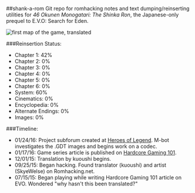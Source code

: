 ##shank-a-rom
Git repo for romhacking notes and text dumping/reinserting utilities for *46 Okunen Monogatari: The Shinka Ron*, the Japanese-only prequel to E.V.O: Search for Eden. 

![first map of the game, translated](https://raw.githubusercontent.com/hollowaytape/shank-a-rom/master/evidence.png)

###Reinsertion Status:
* Chapter 1: 42%
* Chapter 2: 0%
* Chapter 3: 0%
* Chapter 4: 0%
* Chapter 5: 0%
* Chapter 6: 0%
* System: 60%
* Cinematics: 0%
* Encyclopedia: 0%
* Alternate Endings: 0%
* Images: 0%

###Timeline:
* 01/24/16: Project subforum created at [Heroes of Legend](http://www.heroesoflegend.org/forums/viewforum.php?f=51&sid=630ffe8fc7c7441f9d60b2905f3bc81d). M-bot investigates the .GDT images and begins work on a codec.
* 01/17/16: Game series article is published on [Hardcore Gaming 101](http://www.hardcoregaming101.net/46okunen/46okunen.htm).
* 12/01/15: Translation by kuoushi begins.
* 09/25/15: Began hacking. Found translator (kuoushi) and artist (SkyeWelse) on Romhacking.net.
* 07/15/15: Began playing while writing Hardcore Gaming 101 article on EVO. Wondered "why hasn't this been translated?"